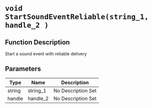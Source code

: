 # `void StartSoundEventReliable(string_1, handle_2 )`
## Function Description
Start a sound event with reliable delivery
## Parameters
Type|Name|Description
--|--|--
string|string_1|No Description Set
handle|handle_2|No Description Set
